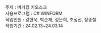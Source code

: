 주제 : 버거킹 키오스크 <br/> 
사용프로그램 : C# WINFORM <br/> 
작업인원 : 강현욱, 박준재, 정은희, 조정진, 정종철 <br/> 
작업기간 : 24.02.13~24.03.14
